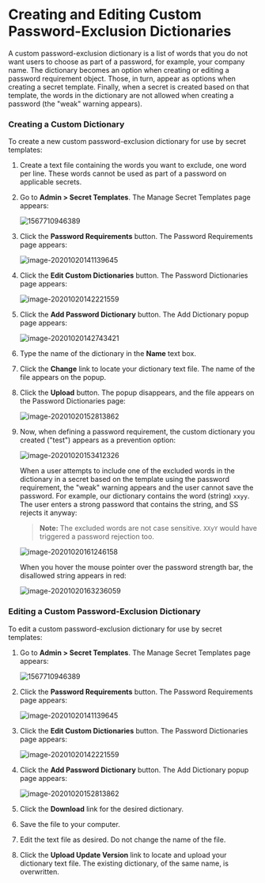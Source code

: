 [title]: # (Creating and Editing Custom Password-Exclusion Dictionaries)
[tags]: # (Template, custom dictionaries)
[priority]: # (1000)

# Creating and Editing Custom Password-Exclusion Dictionaries

A custom password-exclusion dictionary is a list of words that you do not want users to choose as part of a password, for example, your company name. The dictionary becomes an option when creating or editing a password requirement object. Those, in turn, appear as options when creating a secret template. Finally, when a secret is created based on that template, the words in the dictionary are not allowed when creating a password (the "weak" warning appears).

### Creating a Custom Dictionary

To create a new custom password-exclusion dictionary for use by secret templates:

1. Create a text file containing the words you want to exclude, one word per line. These words cannot be used as part of a password on applicable secrets.

1. Go to **Admin \> Secret Templates**. The Manage Secret Templates page appears:

   ![1567710946389](images/1567710946389.png)

1. Click the **Password Requirements** button. The Password Requirements page appears:

    ![image-20201020141139645](images/image-20201020141139645.png)

1. Click the **Edit Custom Dictionaries** button. The Password Dictionaries page appears:

   ![image-20201020142221559](images/image-20201020142221559.png)

1. Click the **Add Password Dictionary** button. The Add Dictionary popup page appears:

    ![image-20201020142743421](images/image-20201020142743421.png)

1. Type the name of the dictionary in the **Name** text box.

1. Click the **Change** link to locate your dictionary text file. The name of the file appears on the popup.

1. Click the **Upload** button. The popup disappears, and the file appears on the Password Dictionaries page:

    ![image-20201020152813862](images/image-20201020152813862.png)

1. Now, when defining a password requirement, the custom dictionary you created ("test") appears as a prevention option:

    ![image-20201020153412326](images/image-20201020153412326.png)

    When a user attempts to include one of the excluded words in the dictionary in a secret based on the template using the password requirement, the "weak" warning appears and the user cannot save the password. For example, our dictionary contains the word (string) `xxyy`. The user enters a strong password that contains the string, and SS rejects it anyway:
 
    > **Note:** The excluded words are not case sensitive. `XXyY` would have triggered a password rejection too.
 
    ![image-20201020161246158](images/image-20201020161246158.png)
 
    When you hover the mouse pointer over the password strength bar, the disallowed string appears in red:
 
    ![image-20201020163236059](images/image-20201020163236059.png)

### Editing a Custom Password-Exclusion Dictionary

To edit a custom password-exclusion dictionary for use by secret templates:

1. Go to **Admin \> Secret Templates**. The Manage Secret Templates page appears:

   ![1567710946389](images/1567710946389.png)

1. Click the **Password Requirements** button. The Password Requirements page appears:

   ![image-20201020141139645](images/image-20201020141139645.png)

1. Click the **Edit Custom Dictionaries** button. The Password Dictionaries page appears:

   ![image-20201020142221559](images/image-20201020142221559.png)

1. Click the **Add Password Dictionary** button. The Add Dictionary popup page appears:

   ![image-20201020152813862](images/image-20201020152813862.png)

1. Click the **Download** link for the desired dictionary.

1. Save the file to your computer.

1. Edit the text file as desired. Do not change the name of the file.

1. Click the **Upload Update Version** link to locate and upload your dictionary text file. The existing dictionary, of the same name, is overwritten.